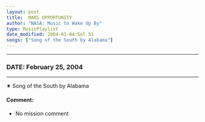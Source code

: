 ```yaml
---
layout: post
title:  MARS OPPORTUNITY
author: "NASA: Music to Wake Up By"
type: MusicPlaylist
date_modified: 2004-01-04:Sol 51
songs: ["Song of the South by Alabama"]
---
```


----
### DATE: February 25, 2004
----
✷ Song of the South by Alabama

#### Comment:
* No mission comment



<br/>
<center>
	<a target="_blank"
	   href="https://twitter.com/intent/tweet?hashtags=Space,NASA,Playlist,NASAWakeupCalls,SpaceProgram&text={{ page.author}}, '{{ page.songs.first }}' {{ page.title }}, {{ page.date | date: '%B %d, %Y' }}. {{ site.url }}{{ page.url }}&via=nasawakeupcalls"><i class="fab fa-twitter" alt="Tweet this page" style="font-size: 1.3em;"></i></a>
	&nbsp; 	<i class="fas fa-user-astronaut" style="font-size: 1.5em;"></i> &nbsp;
    <a type="amzn" search="'Song of the South by Alabama'" category="popular music">
    <i class="fab fa-amazon" style="font-size: 1.3em;"></i></a>
</center>
